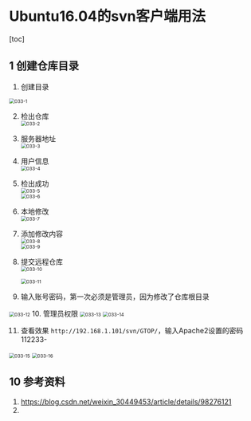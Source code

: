 # Ubuntu16.04的svn客户端用法          

[toc]

## 1 创建仓库目录   
1. 创建目录   
<img src="./img/033-1.png" alt="033-1" style="zoom:67%;" />  

2. 检出仓库  
   <img src="./img/033-2.png" alt="033-2" style="zoom:67%;" />  

3. 服务器地址   
   <img src="./img/033-3.png" alt="033-3" style="zoom:67%;" />  

4. 用户信息    
   <img src="./img/033-4.png" alt="033-4" style="zoom:67%;" />  

5. 检出成功   
   <img src="./img/033-5.png" alt="033-5" style="zoom:67%;" />  
   <img src="./img/033-6.png" alt="033-6" style="zoom:67%;" />  

6. 本地修改  
   <img src="./img/033-7.png" alt="033-7" style="zoom:67%;" />  

7. 添加修改内容   
   <img src="./img/033-8.png" alt="033-8" style="zoom:67%;" />  
   <img src="./img/033-9.png" alt="033-9" style="zoom:67%;" />  

8. 提交远程仓库   
   <img src="./img/033-10.png" alt="033-10" style="zoom:67%;" />  
   
   
   <img src="./img/033-11.png" alt="033-11" style="zoom:67%;" />  
   
9. 输入账号密码，第一次必须是管理员，因为修改了仓库根目录   
   

<img src="./img/033-12.png" alt="033-12" style="zoom:67%;" />  
10. 管理员权限        
 <img src="./img/033-13.png" alt="033-13" style="zoom:67%;" />  
 <img src="./img/033-14.png" alt="033-14" style="zoom:67%;" />  


11. 查看效果 `http://192.168.1.101/svn/GTOP/`，输入Apache2设置的密码112233-       

 <img src="./img/033-15.png" alt="033-15" style="zoom:67%;" />  
 <img src="./img/033-16.png" alt="033-16" style="zoom:67%;" />  


## 10 参考资料   

1. https://blog.csdn.net/weixin_30449453/article/details/98276121   
2. 

